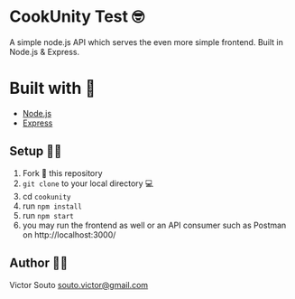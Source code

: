 # CookUnity Test 🤓

A simple node.js API which serves the even more simple frontend. 
Built in Node.js & Express.

# Built with 🔧

- [Node.js](https://nodejs.org/)
- [Express](http://expressjs.com)

## Setup :man_astronaut:

1. Fork 🍴 this repository
2. `git clone` to your local directory 💻
3. cd `cookunity`
4. run `npm install`
5. run `npm start`
6. you may run the frontend as well or an API consumer such as Postman on http://localhost:3000/

## Author 👨‍💻

Victor Souto <souto.victor@gmail.com>

